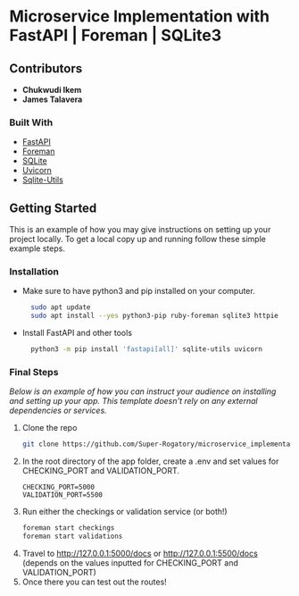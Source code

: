 # Microservice Implementation with FastAPI | Foreman | SQLite3

<!-- ABOUT THE PROJECT -->
## Contributors
- **Chukwudi Ikem**
- **James Talavera**


### Built With

* [FastAPI](https://fastapi.tiangolo.com/)
* [Foreman](https://pypi.org/project/foreman/)
* [SQLite](https://www.sqlite.org/index.html)
* [Uvicorn](https://www.uvicorn.org/)
* [Sqlite-Utils](https://pypi.org/project/sqlite-utils/)

<!-- GETTING STARTED -->
## Getting Started

This is an example of how you may give instructions on setting up your project locally.
To get a local copy up and running follow these simple example steps.

### Installation

* Make sure to have python3 and pip installed on your computer.
  ```sh
    sudo apt update
    sudo apt install --yes python3-pip ruby-foreman sqlite3 httpie
  ```

* Install FastAPI and other tools
  ```sh
    python3 -m pip install 'fastapi[all]' sqlite-utils uvicorn
  ```



### Final Steps

_Below is an example of how you can instruct your audience on installing and setting up your app. This template doesn't rely on any external dependencies or services._

1. Clone the repo
   ```sh
   git clone https://github.com/Super-Rogatory/microservice_implementation
   ```
2. In the root directory of the app folder, create a .env and set values for CHECKING_PORT and VALIDATION_PORT.
    ```
    CHECKING_PORT=5000
    VALIDATION_PORT=5500
    ```
3. Run either the checkings or validation service (or both!)
   ```sh
   foreman start checkings
   foreman start validations
   ```
4. Travel to http://127.0.0.1:5000/docs or http://127.0.0.1:5500/docs (depends on the values inputted for CHECKING_PORT and VALIDATION_PORT)
5. Once there you can test out the routes!








